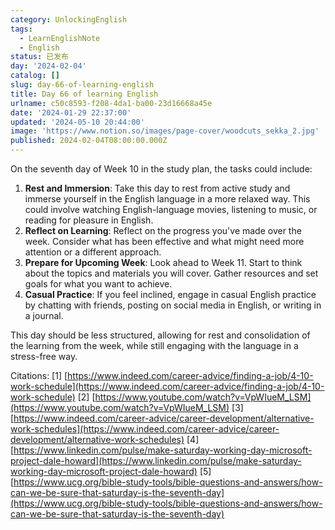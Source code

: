 ```yaml
---
category: UnlockingEnglish
tags:
  - LearnEnglishNote
  - English
status: 已发布
day: '2024-02-04'
catalog: []
slug: day-66-of-learning-english
title: Day 66 of learning English
urlname: c50c8593-f208-4da1-ba00-23d16668a45e
date: '2024-01-29 22:37:00'
updated: '2024-05-10 20:44:00'
image: 'https://www.notion.so/images/page-cover/woodcuts_sekka_2.jpg'
published: 2024-02-04T08:00:00.000Z
---
```


On the seventh day of Week 10 in the study plan, the tasks could include:

1. **Rest and Immersion**: Take this day to rest from active study and immerse yourself in the English language in a more relaxed way. This could involve watching English-language movies, listening to music, or reading for pleasure in English.
2. **Reflect on Learning**: Reflect on the progress you've made over the week. Consider what has been effective and what might need more attention or a different approach.
3. **Prepare for Upcoming Week**: Look ahead to Week 11. Start to think about the topics and materials you will cover. Gather resources and set goals for what you want to achieve.
4. **Casual Practice**: If you feel inclined, engage in casual English practice by chatting with friends, posting on social media in English, or writing in a journal.

This day should be less structured, allowing for rest and consolidation of the learning from the week, while still engaging with the language in a stress-free way.


Citations:
[1] [https://www.indeed.com/career-advice/finding-a-job/4-10-work-schedule](https://www.indeed.com/career-advice/finding-a-job/4-10-work-schedule)
[2] [https://www.youtube.com/watch?v=VpWIueM_LSM](https://www.youtube.com/watch?v=VpWIueM_LSM)
[3] [https://www.indeed.com/career-advice/career-development/alternative-work-schedules](https://www.indeed.com/career-advice/career-development/alternative-work-schedules)
[4] [https://www.linkedin.com/pulse/make-saturday-working-day-microsoft-project-dale-howard](https://www.linkedin.com/pulse/make-saturday-working-day-microsoft-project-dale-howard)
[5] [https://www.ucg.org/bible-study-tools/bible-questions-and-answers/how-can-we-be-sure-that-saturday-is-the-seventh-day](https://www.ucg.org/bible-study-tools/bible-questions-and-answers/how-can-we-be-sure-that-saturday-is-the-seventh-day)


